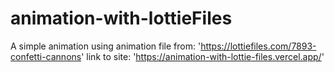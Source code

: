 # animation-with-lottieFiles
A simple animation using animation file from: 'https://lottiefiles.com/7893-confetti-cannons'
link to site: 'https://animation-with-lottie-files.vercel.app/'
